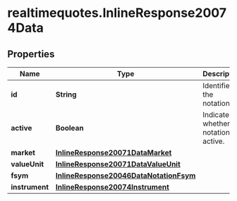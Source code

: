 # realtimequotes.InlineResponse20074Data

## Properties

Name | Type | Description | Notes
------------ | ------------- | ------------- | -------------
**id** | **String** | Identifier of the notation. | [optional] 
**active** | **Boolean** | Indicates whether the notation is active. | [optional] 
**market** | [**InlineResponse20071DataMarket**](InlineResponse20071DataMarket.md) |  | [optional] 
**valueUnit** | [**InlineResponse20071DataValueUnit**](InlineResponse20071DataValueUnit.md) |  | [optional] 
**fsym** | [**InlineResponse20046DataNotationFsym**](InlineResponse20046DataNotationFsym.md) |  | [optional] 
**instrument** | [**InlineResponse20074Instrument**](InlineResponse20074Instrument.md) |  | [optional] 


